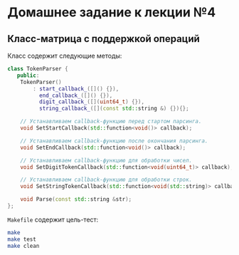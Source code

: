 # Домашнее задание к лекции №4

## Класс-матрица с поддержкой операций

Класс содержит следующие методы:
```c++
class TokenParser {
   public:
    TokenParser()
        : start_callback_([]() {}),
          end_callback_([]() {}),
          digit_callback_([](uint64_t) {}),
          string_callback_([](const std::string &) {}){};

    // Устанавливаем callback-функцию перед стартом парсинга.
    void SetStartCallback(std::function<void()> callback);

    // Устанавливаем callback-функцию после окончания парсинга.
    void SetEndCallback(std::function<void()> callback);

    // Устанавливаем callback-функцию для обработки чисел.
    void SetDigitTokenCallback(std::function<void(uint64_t)> callback);

    // Устанавливаем callback-функцию для обработки строк.
    void SetStringTokenCallback(std::function<void(std::string)> callback);

    void Parse(const std::string &str);
};
```

`Makefile` содержит цель-тест:
```bash
make
make test
make clean
```